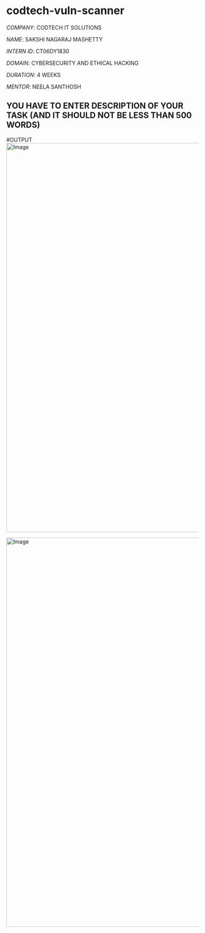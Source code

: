 # codtech-vuln-scanner

*COMPANY*: CODTECH IT SOLUTIONS  

*NAME*: SAKSHI NAGARAJ MASHETTY

*INTERN ID*: CT06DY1830

*DOMAIN*: CYBERSECURITY AND ETHICAL HACKING 

*DURATION*: 4 WEEKS 

*MENTOR*: NEELA SANTHOSH

## YOU HAVE TO ENTER DESCRIPTION OF YOUR TASK (AND IT SHOULD NOT BE LESS THAN 500 WORDS)

#OUTPUT 
<img width="1920" height="1020" alt="Image" src="https://github.com/user-attachments/assets/6d4d60db-e16f-4621-a1cf-7ff424d564f6" />

<img width="1920" height="1020" alt="Image" src="https://github.com/user-attachments/assets/86a60d21-e9b1-45c9-9d5c-02740fc4ccf2" />
